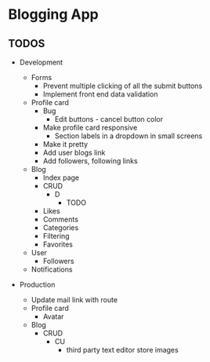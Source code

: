 # Blogging App

## TODOS

* Development
    * Forms
        * Prevent multiple clicking of all the submit buttons
        * Implement front end data validation 
    * Profile card
        * Bug
            * Edit buttons - cancel button color
        * Make profile card responsive
            * Section labels in a dropdown in small screens 
        * Make it pretty
        * Add user blogs link
        * Add followers, following links
    * Blog
        * Index page
        * CRUD
            * D
                * TODO
        * Likes
        * Comments
        * Categories
        * Filtering
        * Favorites
    * User
        * Followers 
    * Notifications

* Production
    * Update mail link with route
    * Profile card
        * Avatar
    * Blog
        * CRUD
            * CU
                * third party text editor store images